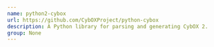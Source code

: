```yaml
---
name: python2-cybox
url: https://github.com/CybOXProject/python-cybox
description: A Python library for parsing and generating CybOX 2.
group: None
---
```

